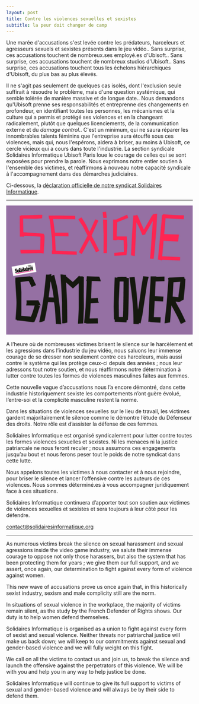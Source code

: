 ```yaml
---
layout: post
title: Contre les violences sexuelles et sexistes
subtitle: la peur doit changer de camp 
---
```


Une marée d'accusations s'est levée contre les prédateurs, harceleurs et agresseurs sexuels et sexistes présents dans le jeu vidéo..
Sans surprise, ces accusations touchent de nombreux.ses employé.es d'Ubisoft..
Sans surprise, ces accusations touchent de nombreux studios d'Ubisoft..
Sans surprise, ces accusations touchent tous les échelons hiérarchiques d'Ubisoft, du plus bas au plus élevés.

Il ne s'agit pas seulement de quelques cas isolés, dont l'exclusion seule suffirait à résoudre le problème, mais d'une question systémique, qui semble tolérée de manière massive et de longue date..
Nous demandons qu'Ubisoft prenne ses responsabilités et entreprenne des changements en profondeur, en identifiant toutes les personnes, les mécanismes et la culture qui a permis et protégé ses violences et en la changeant radicalement, plutôt que quelques licenciements, de la communication externe et du *damage control*..
C'est un minimum, qui ne saura réparer les innombrables talents féminins que l'entreprise aura étouffé sous ces violences, mais qui, nous l'espérons, aidera à briser, au moins à Ubisoft, ce cercle vicieux qui a cours dans toute l'industrie.
La section syndicale Solidaires Informatique Ubisoft Paris loue le courage de celles qui se sont exposées pour prendre la parole. Nous exprimons notre entier soutien à l'ensemble des victimes, et réaffirmons à nouveau notre capacité syndicale à l'accompagnement dans des démarches judiciaires.

Ci-dessous, la [déclaration officielle de notre syndicat Solidaires Informatique](https://solidairesinformatique.org/2020/06/26/contre-les-violences-sexuelles-et-sexistes-la-peur-doit-changer-de-camp/).


---
![SexismeGameOver](../assets/img/sexisme-game-over.jpg)

A l’heure où de nombreuses victimes brisent le silence sur le harcèlement et les agressions dans l’industrie du jeu vidéo, nous saluons leur immense courage de se dresser non seulement contre ces harceleurs, mais aussi contre le système qui les protège ceux-ci depuis des années ; nous leur adressons tout notre soutien, et nous réaffirmons notre détermination à lutter contre toutes les formes de violences masculines faites aux femmes.

Cette nouvelle vague d’accusations nous l’a encore démontré, dans cette industrie historiquement sexiste les comportements n’ont guère évolué, l’entre-soi et la complicité masculine restent la norme.

Dans les situations de violences sexuelles sur le lieu de travail, les victimes gardent majoritairement le silence comme le démontre l’étude du Défenseur des droits. Notre rôle est d’assister la défense de ces femmes.

Solidaires Informatique est organisé syndicalement pour lutter contre toutes les formes violences sexuelles et sexistes. Ni les menaces ni la justice patriarcale ne nous feront reculer ; nous assumons ces engagements jusqu’au bout et nous ferons peser tout le poids de notre syndicat dans cette lutte.

Nous appelons toutes les victimes à nous contacter et à nous rejoindre, pour briser le silence et lancer l’offensive contre les auteurs de ces violences. Nous sommes déterminé.es à vous accompagner juridiquement face à ces situations.

Solidaires Informatique continuera d’apporter tout son soutien aux victimes de violences sexuelles et sexistes et sera toujours à leur côté pour les défendre.

contact@solidairesinformatique.org


---

As numerous victims break the silence on sexual harassment and sexual agressions inside the video game industry, we salute their immense courage to oppose not only those harassers, but also the system that has been protecting them for years ; we give them our full support, and we assert, once again, our determination to fight against every form of violence against women.

This new wave of accusations prove us once again that, in this historically sexist industry, sexism and male complicity still are the norm.

In situations of sexual violence in the workplace, the majority of victims remain silent, as the study by the French Defender of Rights shows. Our duty is to help women defend themselves.

Solidaires Informatique is organised as a union to fight against every form of sexist and sexual violence. Neither threats nor patriarchal justice will make us back down; we will keep to our commitments against sexual and gender-based violence and we will fully weight on this fight.

We call on all the victims to contact us and join us, to break the silence and launch the offensive against the perpetrators of this violence. We will be with you and help you in any way to help justice be done.

Solidaires Informatique will continue to give its full support to victims of sexual and gender-based violence and will always be by their side to defend them.



